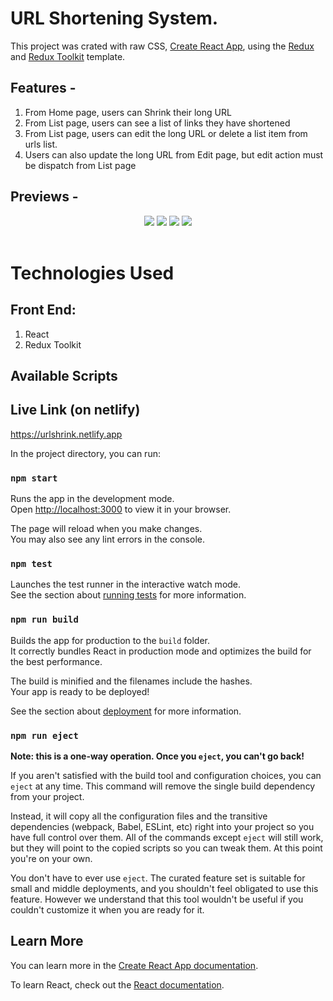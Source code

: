 # URL Shortening System.

This project was crated with raw CSS, [Create React App](https://github.com/facebook/create-react-app), using the [Redux](https://redux.js.org/) and [Redux Toolkit](https://redux-toolkit.js.org/) template.

## Features -

1.  From Home page, users can Shrink their long URL
2.  From List page, users can see a list of links they have shortened
3.  From List page, users can edit the long URL or delete a list item from urls list.
4.  Users can also update the long URL from Edit page, but edit action must be dispatch from List page

## Previews -

<div align="center">
<img src="./previews/1.png" style="max-width: 900px"/>
<img src="./previews/2.png" style="max-width: 900px" />
<img src="./previews/3.png" style="max-width: 900px" />
<img src="./previews/4.png" style="max-width: 900px" />
</div>
<br>

# Technologies Used

## Front End:

1.  React
2.  Redux Toolkit

## Available Scripts

## Live Link (on netlify)

https://urlshrink.netlify.app

In the project directory, you can run:

### `npm start`

Runs the app in the development mode.\
Open [http://localhost:3000](http://localhost:3000) to view it in your browser.

The page will reload when you make changes.\
You may also see any lint errors in the console.

### `npm test`

Launches the test runner in the interactive watch mode.\
See the section about [running tests](https://facebook.github.io/create-react-app/docs/running-tests) for more information.

### `npm run build`

Builds the app for production to the `build` folder.\
It correctly bundles React in production mode and optimizes the build for the best performance.

The build is minified and the filenames include the hashes.\
Your app is ready to be deployed!

See the section about [deployment](https://facebook.github.io/create-react-app/docs/deployment) for more information.

### `npm run eject`

**Note: this is a one-way operation. Once you `eject`, you can't go back!**

If you aren't satisfied with the build tool and configuration choices, you can `eject` at any time. This command will remove the single build dependency from your project.

Instead, it will copy all the configuration files and the transitive dependencies (webpack, Babel, ESLint, etc) right into your project so you have full control over them. All of the commands except `eject` will still work, but they will point to the copied scripts so you can tweak them. At this point you're on your own.

You don't have to ever use `eject`. The curated feature set is suitable for small and middle deployments, and you shouldn't feel obligated to use this feature. However we understand that this tool wouldn't be useful if you couldn't customize it when you are ready for it.

## Learn More

You can learn more in the [Create React App documentation](https://facebook.github.io/create-react-app/docs/getting-started).

To learn React, check out the [React documentation](https://reactjs.org/).
